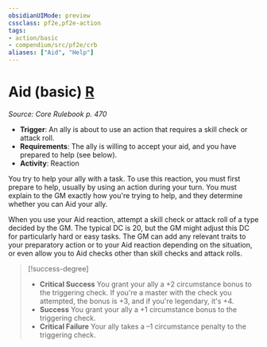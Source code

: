```yaml
---
obsidianUIMode: preview
cssclass: pf2e,pf2e-action
tags:
- action/basic
- compendium/src/pf2e/crb
aliases: ["Aid", "Help"]
---
```

# Aid (basic) [R](chapter-9-playing-the-game.md#Actions "Reaction")
*Source: Core Rulebook p. 470*  


- **Trigger**: An ally is about to use an action that requires a skill check or attack roll.
- **Requirements**: The ally is willing to accept your aid, and you have prepared to help (see below).
- **Activity**: Reaction

You try to help your ally with a task. To use this reaction, you must first prepare to help, usually by using an action during your turn. You must explain to the GM exactly how you're trying to help, and they determine whether you can Aid your ally.

When you use your Aid reaction, attempt a skill check or attack roll of a type decided by the GM. The typical DC is 20, but the GM might adjust this DC for particularly hard or easy tasks. The GM can add any relevant traits to your preparatory action or to your Aid reaction depending on the situation, or even allow you to Aid checks other than skill checks and attack rolls.

> [!success-degree] 
> - **Critical Success** You grant your ally a +2 circumstance bonus to the triggering check. If you're a master with the check you attempted, the bonus is +3, and if you're legendary, it's +4.
> - **Success** You grant your ally a +1 circumstance bonus to the triggering check.
> - **Critical Failure** Your ally takes a –1 circumstance penalty to the triggering check.
